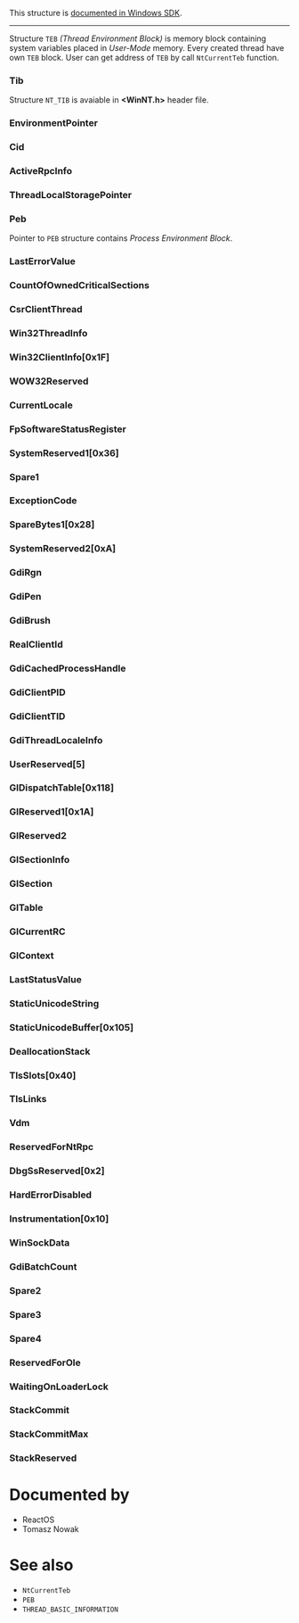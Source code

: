 This structure is [documented in Windows SDK](https://learn.microsoft.com/en-us/windows/win32/api/winternl/ns-winternl-teb).

---

Structure `TEB` *(Thread Environment Block)* is memory block containing system variables placed in *User-Mode* memory. Every created thread have own `TEB` block. User can get address of `TEB` by call `NtCurrentTeb` function.

### Tib

Structure `NT_TIB` is avaiable in **\<WinNT.h\>** header file.

### EnvironmentPointer

### Cid

### ActiveRpcInfo

### ThreadLocalStoragePointer

### Peb

Pointer to `PEB` structure contains *Process Environment Block*.

### LastErrorValue

### CountOfOwnedCriticalSections

### CsrClientThread

### Win32ThreadInfo

### Win32ClientInfo[0x1F]

### WOW32Reserved

### CurrentLocale

### FpSoftwareStatusRegister

### SystemReserved1[0x36]

### Spare1

### ExceptionCode

### SpareBytes1[0x28]

### SystemReserved2[0xA]

### GdiRgn

### GdiPen

### GdiBrush

### RealClientId

### GdiCachedProcessHandle

### GdiClientPID

### GdiClientTID

### GdiThreadLocaleInfo

### UserReserved[5]

### GlDispatchTable[0x118]

### GlReserved1[0x1A]

### GlReserved2

### GlSectionInfo

### GlSection

### GlTable

### GlCurrentRC

### GlContext

### LastStatusValue

### StaticUnicodeString

### StaticUnicodeBuffer[0x105]

### DeallocationStack

### TlsSlots[0x40]

### TlsLinks

### Vdm

### ReservedForNtRpc

### DbgSsReserved[0x2]

### HardErrorDisabled

### Instrumentation[0x10]

### WinSockData

### GdiBatchCount

### Spare2

### Spare3

### Spare4

### ReservedForOle

### WaitingOnLoaderLock

### StackCommit

### StackCommitMax

### StackReserved

# Documented by

* ReactOS
* Tomasz Nowak

# See also

* `NtCurrentTeb`
* `PEB`
* `THREAD_BASIC_INFORMATION`
